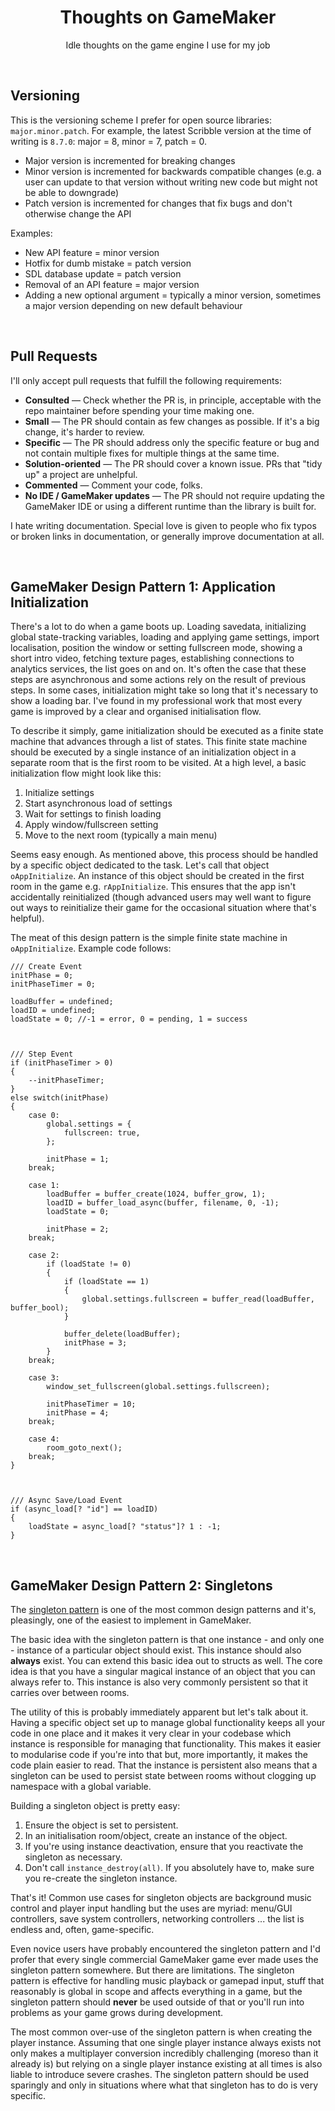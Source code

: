 <h1 align="center">Thoughts on GameMaker</h1>

<p align="center">Idle thoughts on the game engine I use for my job</p>

&nbsp;

## Versioning

This is the versioning scheme I prefer for open source libraries: `major.minor.patch`. For example, the latest Scribble version at the time of writing is `8.7.0`: major = 8, minor = 7, patch = 0.

- Major version is incremented for breaking changes
- Minor version is incremented for backwards compatible changes (e.g. a user can update to that version without writing new code but might not be able to downgrade)
- Patch version is incremented for changes that fix bugs and don't otherwise change the API

Examples:

- New API feature = minor version
- Hotfix for dumb mistake = patch version
- SDL database update = patch version
- Removal of an API feature = major version
- Adding a new optional argument = typically a minor version, sometimes a major version depending on new default behaviour

&nbsp;

## Pull Requests

I'll only accept pull requests that fulfill the following requirements:

- **Consulted** — Check whether the PR is, in principle, acceptable with the repo maintainer before spending your time making one.
- **Small** — The PR should contain as few changes as possible. If it's a big change, it's harder to review.
- **Specific** — The PR should address only the specific feature or bug and not contain multiple fixes for multiple things at the same time.
- **Solution-oriented** — The PR should cover a known issue. PRs that "tidy up" a project are unhelpful.
- **Commented** — Comment your code, folks.
- **No IDE / GameMaker updates** — The PR should not require updating the GameMaker IDE or using a different runtime than the library is built for.

I hate writing documentation. Special love is given to people who fix typos or broken links in documentation, or generally improve documentation at all.

&nbsp;

## GameMaker Design Pattern 1: Application Initialization

There's a lot to do when a game boots up. Loading savedata, initializing global state-tracking variables, loading and applying game settings, import localisation, position the window or setting fullscreen mode, showing a short intro video, fetching texture pages, establishing connections to analytics services, the list goes on and on. It's often the case that these steps are asynchronous and some actions rely on the result of previous steps. In some cases, initialization might take so long that it's necessary to show a loading bar. I've found in my professional work that most every game is improved by a clear and organised initialisation flow.

To describe it simply, game initialization should be executed as a finite state machine that advances through a list of states. This finite state machine should be executed by a single instance of an initialization object in a separate room that is the first room to be visited. At a high level, a basic initialization flow might look like this:

1. Initialize settings
2. Start asynchronous load of settings
3. Wait for settings to finish loading
4. Apply window/fullscreen setting
5. Move to the next room (typically a main menu)

Seems easy enough. As mentioned above, this process should be handled by a specific object dedicated to the task. Let's call that object `oAppInitialize`. An instance of this object should be created in the first room in the game e.g. `rAppInitialize`. This ensures that the app isn't accidentally reinitialized (though advanced users may well want to figure out ways to reinitialize their game for the occasional situation where that's helpful).

The meat of this design pattern is the simple finite state machine in `oAppInitialize`. Example code follows:

```gml
/// Create Event
initPhase = 0;
initPhaseTimer = 0;

loadBuffer = undefined;
loadID = undefined;
loadState = 0; //-1 = error, 0 = pending, 1 = success



/// Step Event
if (initPhaseTimer > 0)
{
    --initPhaseTimer;
}
else switch(initPhase)
{
    case 0:
        global.settings = {
            fullscreen: true,
        };
        
        initPhase = 1;
    break;
    
    case 1:
        loadBuffer = buffer_create(1024, buffer_grow, 1);
        loadID = buffer_load_async(buffer, filename, 0, -1);
        loadState = 0;
        
        initPhase = 2;
    break;

    case 2:
        if (loadState != 0)
        {
            if (loadState == 1)
            {
                global.settings.fullscreen = buffer_read(loadBuffer, buffer_bool);
            }
            
            buffer_delete(loadBuffer);
            initPhase = 3;
        }
    break;

    case 3:
        window_set_fullscreen(global.settings.fullscreen);
        
        initPhaseTimer = 10;
        initPhase = 4;
    break;

    case 4:
        room_goto_next();
    break;
}



/// Async Save/Load Event
if (async_load[? "id"] == loadID)
{
    loadState = async_load[? "status"]? 1 : -1;
}
```

&nbsp;

## GameMaker Design Pattern 2: Singletons

The [singleton pattern](https://en.wikipedia.org/wiki/Singleton_pattern) is one of the most common design patterns and it's, pleasingly, one of the easiest to implement in GameMaker.

The basic idea with the singleton pattern is that one instance - and only one - instance of a particular object should exist. This instance should also **always** exist. You can extend this basic idea out to structs as well. The core idea is that you have a singular magical instance of an object that you can always refer to. This instance is also very commonly persistent so that it carries over between rooms.

The utility of this is probably immediately apparent but let's talk about it. Having a specific object set up to manage global functionality keeps all your code in one place and it makes it very clear in your codebase which instance is responsible for managing that functionality. This makes it easier to modularise code if you're into that but, more importantly, it makes the code plain easier to read. That the instance is persistent also means that a singleton can be used to persist state between rooms without clogging up namespace with a global variable.

Building a singleton object is pretty easy:

1. Ensure the object is set to persistent.
2. In an initialisation room/object, create an instance of the object.
3. If you're using instance deactivation, ensure that you reactivate the singleton as necessary.
4. Don't call `instance_destroy(all)`. If you absolutely have to, make sure you re-create the singleton instance.

That's it! Common use cases for singleton objects are background music control and player input handling but the uses are myriad: menu/GUI controllers, save system controllers, networking controllers ... the list is endless and, often, game-specific.

Even novice users have probably encountered the singleton pattern and I'd profer that every single commercial GameMaker game ever made uses the singleton pattern somewhere. But there are limitations. The singleton pattern is effective for handling music playback or gamepad input, stuff that reasonably is global in scope and affects everything in a game, but the singleton pattern should **never** be used outside of that or you'll run into problems as your game grows during development.

The most common over-use of the singleton pattern is when creating the player instance. Assuming that one single player instance always exists not only makes a multiplayer conversion incredibly challenging (moreso than it already is) but relying on a single player instance existing at all times is also liable to introduce severe crashes. The singleton pattern should be used sparingly and only in situations where what that singleton has to do is very specific.
